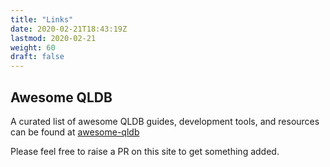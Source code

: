 ```yaml
---
title: "Links"
date: 2020-02-21T18:43:19Z
lastmod: 2020-02-21
weight: 60
draft: false
---
```


## Awesome QLDB

A curated list of awesome QLDB guides, development tools, and resources can be found at [awesome-qldb](https://github.com/mlewis7127/awesome-qldb)

Please feel free to raise a PR on this site to get something added.